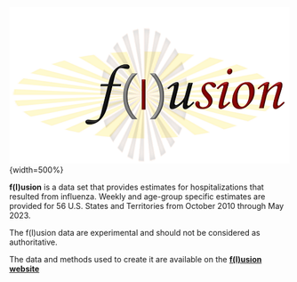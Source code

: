 
![ ](images/flusion_big.png){width=500%}

    

**f(l)usion** is a data set that provides estimates for hospitalizations that resulted from influenza. Weekly and age-group specific estimates are provided for 56 U.S. States and Territories from October 2010 through May 2023.

The f(l)usion data are experimental and should not be considered as authoritative.

The data and methods used to create it are available on the [**f(l)usion website**](https://jmhumphreys.github.io/flusion/)
